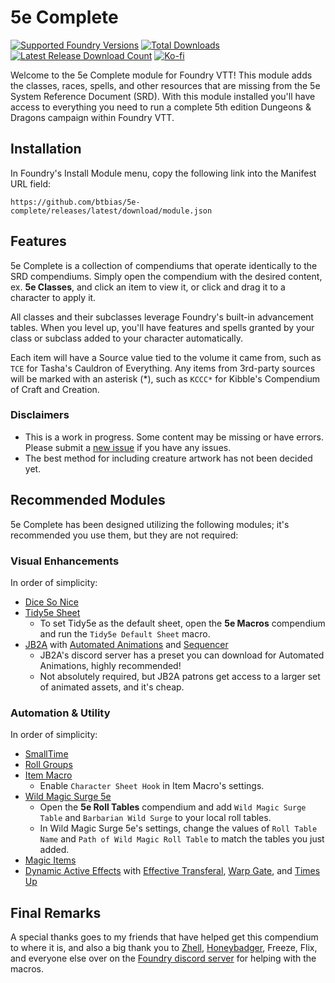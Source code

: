 # 5e Complete
[![Supported Foundry Versions](https://img.shields.io/endpoint?url=https://foundryshields.com/version?url=https://github.com/btbias/5e-complete/releases/latest/download/module.json)](#)
[![Total Downloads](https://img.shields.io/github/downloads/btbias/5e-complete/total?label=Total%20Downloads)](#)
[![Latest Release Download Count](https://img.shields.io/github/downloads/btbias/5e-complete/latest/total?label=Latest%20Downloads)](#)
[![Ko-fi](https://img.shields.io/badge/Ko--fi-btbias-00B9FE?logo=kofi&color=blue)](https://ko-fi.com/btbias)

Welcome to the 5e Complete module for Foundry VTT! This module adds the classes, races, spells, and other resources that are missing from the 5e System Reference Document (SRD). With this module installed you'll have access to everything you need to run a complete 5th edition Dungeons & Dragons campaign within Foundry VTT.

## Installation
In Foundry's Install Module menu, copy the following link into the Manifest URL field:

```
https://github.com/btbias/5e-complete/releases/latest/download/module.json
```

## Features
5e Complete is a collection of compendiums that operate identically to the SRD compendiums. Simply open the compendium with the desired content, ex. **5e Classes**, and click an item to view it, or click and drag it to a character to apply it.

All classes and their subclasses leverage Foundry's built-in advancement tables. When you level up, you'll have features and spells granted by your class or subclass added to your character automatically.

Each item will have a Source value tied to the volume it came from, such as `TCE` for Tasha's Cauldron of Everything. Any items from 3rd-party sources will be marked with an asterisk (\*), such as `KCCC*` for Kibble's Compendium of Craft and Creation.

### Disclaimers
- This is a work in progress. Some content may be missing or have errors. Please submit a [new issue](https://github.com/btbias/5e-complete/issues) if you have any issues.
- The best method for including creature artwork has not been decided yet.

## Recommended Modules
5e Complete has been designed utilizing the following modules; it's recommended you use them, but they are not required:

### Visual Enhancements

In order of simplicity:
- [Dice So Nice](https://gitlab.com/riccisi/foundryvtt-dice-so-nice)
- [Tidy5e Sheet](https://github.com/sdenec/tidy5e-sheet)
  - To set Tidy5e as the default sheet, open the **5e Macros** compendium and run the `Tidy5e Default Sheet` macro.
- [JB2A](https://www.patreon.com/JB2A) with [Automated Animations](https://github.com/otigon/automated-jb2a-animations) and [Sequencer](https://github.com/fantasycalendar/FoundryVTT-Sequencer)
  - JB2A's discord server has a preset you can download for Automated Animations, highly recommended!
  - Not absolutely required, but JB2A patrons get access to a larger set of animated assets, and it's cheap.

### Automation &amp; Utility

In order of simplicity:
- [SmallTime](https://github.com/unsoluble/smalltime)
- [Roll Groups](https://github.com/krbz999/rollgroups)
- [Item Macro](https://github.com/sdenec/tidy5e-sheet)
  - Enable `Character Sheet Hook` in Item Macro's settings.
- [Wild Magic Surge 5e](https://github.com/johnnolan/wild-magic-surge-5e)
  - Open the **5e Roll Tables** compendium and add `Wild Magic Surge Table` and `Barbarian Wild Surge` to your local roll tables.
  - In Wild Magic Surge 5e's settings, change the values of `Roll Table Name` and `Path of Wild Magic Roll Table` to match the tables you just added.
- [Magic Items](https://gitlab.com/riccisi/foundryvtt-magic-items)
- [Dynamic Active Effects](https://gitlab.com/tposney/dae) with [Effective Transferal](https://github.com/GamerFlix/effective-transferral), [Warp Gate](https://github.com/trioderegion/warpgate), and [Times Up](https://gitlab.com/tposney/times-up)

## Final Remarks
A special thanks goes to my friends that have helped get this compendium to where it is, and also a big thank you to [Zhell](https://github.com/krbz999?tab=repositories), [Honeybadger](https://ko-fi.com/badgerwerks), Freeze, Flix, and everyone else over on the [Foundry discord server](https://discord.gg/foundryvtt) for helping with the macros.